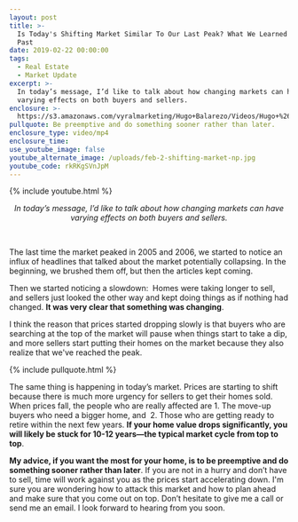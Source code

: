 ```yaml
---
layout: post
title: >-
  Is Today's Shifting Market Similar To Our Last Peak? What We Learned From The
  Past
date: 2019-02-22 00:00:00
tags:
  - Real Estate
  - Market Update
excerpt: >-
  In today’s message, I’d like to talk about how changing markets can have
  varying effects on both buyers and sellers.
enclosure: >-
  https://s3.amazonaws.com/vyralmarketing/Hugo+Balarezo/Videos/Hugo+%26+Sheri-+Homes+and+Lifestyles+-+How+Todays+Shifting+Market+Is+Similar+to+Our+Last+Peak.mp4
pullquote: Be preemptive and do something sooner rather than later.
enclosure_type: video/mp4
enclosure_time:
use_youtube_image: false
youtube_alternate_image: /uploads/feb-2-shifting-market-np.jpg
youtube_code: rkRKgSVnJpM
---
```


{% include youtube.html %}

<center><em>In today&rsquo;s message, I&rsquo;d like to talk about how changing markets can have varying effects on both buyers and sellers.</em></center>

&nbsp;

The last time the market peaked in 2005 and 2006, we started to notice an influx of headlines that talked about the market potentially collapsing. In the beginning, we brushed them off, but then the articles kept coming.&nbsp;

Then we started noticing a slowdown: &nbsp;Homes were taking longer to sell, and sellers just looked the other way and kept doing things as if nothing had changed. **It was very clear that something was changing**.

I think the reason that prices started dropping slowly is that buyers who are searching at the top of the market will pause when things start to take a dip, and more sellers start putting their homes on the market because they also realize that we've reached the peak.

{% include pullquote.html %}

The same thing is happening in today’s market. Prices are starting to shift because there is much more urgency for sellers to get their homes sold. When prices fall, the people who are really affected are 1. The move-up buyers who need a bigger home, and&nbsp; 2. Those who are getting ready to retire within the next few years. **If your home value drops significantly, you will likely be stuck for 10-12 years—the typical market cycle from top to top**.

**My advice, if you want the most for your home, is to be preemptive and do something sooner rather than later**. If you are not in a hurry and don’t have to sell, time will work against you as the prices start accelerating down. I'm sure you are wondering how to attack this market and how to plan ahead and make sure that you come out on top. Don’t hesitate to give me a call or send me an email. I look forward to hearing from you soon.